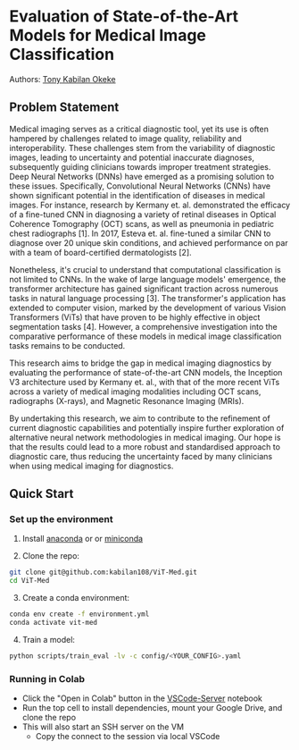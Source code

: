 # Evaluation of State-of-the-Art Models for Medical Image Classification

Authors: [Tony Kabilan Okeke](mailto:tonykabilanokeke@gmail.com)

## Problem Statement

Medical imaging serves as a critical diagnostic tool, yet its use is often hampered by challenges related to image quality, reliability and interoperability. These challenges stem from the variability of diagnostic images, leading to uncertainty and potential inaccurate diagnoses, subsequently guiding clinicians towards improper treatment strategies. Deep Neural Networks (DNNs) have emerged as a promising solution to these issues. Specifically, Convolutional Neural Networks (CNNs) have shown significant potential in the identification of diseases in medical images. For instance, research by Kermany et. al. demonstrated the efficacy of a fine-tuned CNN in diagnosing a variety of retinal diseases in Optical Coherence Tomography (OCT) scans, as well as pneumonia in pediatric chest radiographs [1]. In 2017, Esteva et. al. fine-tuned a similar CNN to diagnose over 20 unique skin conditions, and achieved performance on par with a team of board-certified dermatologists [2].

Nonetheless, it's crucial to understand that computational classification is not limited to CNNs. In the wake of large language models' emergence, the transformer architecture has gained significant traction across numerous tasks in natural language processing​ [3]​. The transformer's application has extended to computer vision, marked by the development of various Vision Transformers (ViTs) that have proven to be highly effective in object segmentation tasks [4]​. However, a comprehensive investigation into the comparative performance of these models in medical image classification tasks remains to be conducted.

This research aims to bridge the gap in medical imaging diagnostics by evaluating the performance of state-of-the-art CNN models, the Inception V3 architecture used by Kermany et. al., with that of the more recent ViTs across a variety of medical imaging modalities including OCT scans, radiographs (X-rays), and Magnetic Resonance Imaging (MRIs).

By undertaking this research, we aim to contribute to the refinement of current diagnostic capabilities and potentially inspire further exploration of alternative neural network methodologies in medical imaging. Our hope is that the results could lead to a more robust and standardised approach to diagnostic care, thus reducing the uncertainty faced by many clinicians when using medical imaging for diagnostics.


## Quick Start

### Set up the environment

1. Install [anaconda](https://docs.anaconda.com/anaconda/install/) or  or [miniconda](https://docs.conda.io/en/latest/miniconda.html)

2. Clone the repo:

```bash
git clone git@github.com:kabilan108/ViT-Med.git
cd ViT-Med
```

3. Create a conda environment:

```bash
conda env create -f environment.yml
conda activate vit-med
```

4. Train a model:

```bash
python scripts/train_eval -lv -c config/<YOUR_CONFIG>.yaml
```

### Running in Colab

* Click the "Open in Colab" button in the [VSCode-Server](notebooks/VSCode-Server.ipynb) notebook
* Run the top cell to install dependencies, mount your Google Drive, and clone the repo
* This will also start an SSH server on the VM
  * Copy the connect to the session via local VSCode
